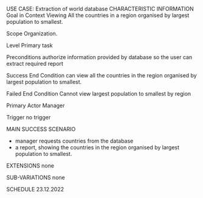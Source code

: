 USE CASE: Extraction of world database
CHARACTERISTIC INFORMATION
Goal in Context
Viewing All the countries in a region organised by largest population to smallest.

Scope
Organization.

Level
Primary task

Preconditions
authorize information provided by database so the user can extract required report

Success End Condition
can view all the countries in the region organised by largest population to smallest.

Failed End Condition
Cannot view largest population to smallest by region

Primary Actor
Manager

Trigger
no trigger

MAIN SUCCESS SCENARIO
- manager requests countries from the database
- a report, showing the countries in the region organised by largest population to smallest.

EXTENSIONS
none

SUB-VARIATIONS
none


SCHEDULE
23.12.2022